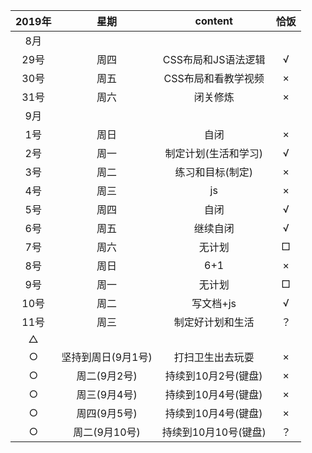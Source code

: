 
2019年 | 星期 | content | 恰饭
 :-: | :-: | :-: | :-:
8月 |  |  | 
29号 | 周四 | CSS布局和JS语法逻辑 | √
30号 | 周五 | CSS布局和看教学视频 | ×
31号 | 周六 | 闭关修炼 |×
9月 |  |  | 
1号 | 周日 | 自闭 | ×
2号 | 周一 | 制定计划(生活和学习) |√
3号 | 周二 | 练习和目标(制定) |×
4号 | 周三 | js |×
5号 | 周四 | 自闭 |√
6号 | 周五 | 继续自闭 |√
7号 | 周六 | 无计划 |□
8号 | 周日 | 6+1 |×
9号 | 周一 | 无计划 |□
10号 | 周二 | 写文档+js |√
11号 | 周三 | 制定好计划和生活 |？
△ |  |  |
○ | 坚持到周日(9月1号) | 打扫卫生出去玩耍 | ×
○ | 周二(9月2号) | 持续到10月2号(键盘) |×
○ | 周三(9月4号) | 持续到10月4号(键盘) |×
○ | 周四(9月5号) | 持续到10月4号(键盘) |×
○ | 周二(9月10号) | 持续到10月10号(键盘) |？